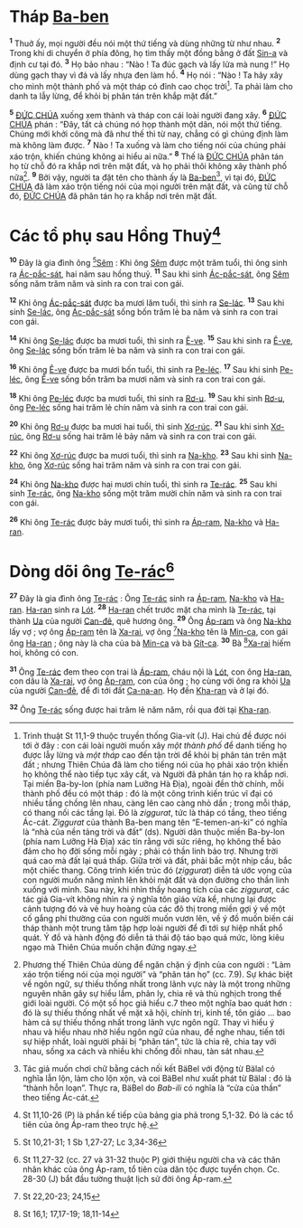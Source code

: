 # Tháp [Ba-ben]()
<sup><b>1</b></sup> Thuở ấy, mọi người đều nói một thứ tiếng và dùng những từ như nhau. <sup><b>2</b></sup> Trong khi di chuyển ở phía đông, họ tìm thấy một đồng bằng ở đất [Sin-a]() và định cư tại đó. <sup><b>3</b></sup> Họ bảo nhau : “Nào ! Ta đúc gạch và lấy lửa mà nung !” Họ dùng gạch thay vì đá và lấy nhựa đen làm hồ. <sup><b>4</b></sup> Họ nói : “Nào ! Ta hãy xây cho mình một thành phố và một tháp có đỉnh cao chọc trời[^1-935855a5-a424-42f1-bcd9-3bc4b1963321]. Ta phải làm cho danh ta lẫy lừng, để khỏi bị phân tán trên khắp mặt đất.”

<sup><b>5</b></sup> [ĐỨC CHÚA]() xuống xem thành và tháp con cái loài người đang xây. <sup><b>6</b></sup> [ĐỨC CHÚA]() phán : “Đây, tất cả chúng nó họp thành một dân, nói một thứ tiếng. Chúng mới khởi công mà đã như thế thì từ nay, chẳng có gì chúng định làm mà không làm được. <sup><b>7</b></sup> Nào ! Ta xuống và làm cho tiếng nói của chúng phải xáo trộn, khiến chúng không ai hiểu ai nữa.” <sup><b>8</b></sup> Thế là [ĐỨC CHÚA]() phân tán họ từ chỗ đó ra khắp nơi trên mặt đất, và họ phải thôi không xây thành phố nữa[^2-935855a5-a424-42f1-bcd9-3bc4b1963321]. <sup><b>9</b></sup> Bởi vậy, người ta đặt tên cho thành ấy là [Ba-ben]()[^3-935855a5-a424-42f1-bcd9-3bc4b1963321], vì tại đó, [ĐỨC CHÚA]() đã làm xáo trộn tiếng nói của mọi người trên mặt đất, và cũng từ chỗ đó, [ĐỨC CHÚA]() đã phân tán họ ra khắp nơi trên mặt đất.


# Các tổ phụ sau Hồng Thuỷ[^4-935855a5-a424-42f1-bcd9-3bc4b1963321]
<sup><b>10</b></sup> Đây là gia đình ông [^1@-935855a5-a424-42f1-bcd9-3bc4b1963321][Sêm]() : Khi ông [Sêm]() được một trăm tuổi, thì ông sinh ra [Ác-pắc-sát](), hai năm sau hồng thuỷ. <sup><b>11</b></sup> Sau khi sinh [Ác-pắc-sát](), ông [Sêm]() sống năm trăm năm và sinh ra con trai con gái.

<sup><b>12</b></sup> Khi ông [Ác-pắc-sát]() được ba mươi lăm tuổi, thì sinh ra [Se-lác](). <sup><b>13</b></sup> Sau khi sinh [Se-lác](), ông [Ác-pắc-sát]() sống bốn trăm lẻ ba năm và sinh ra con trai con gái.

<sup><b>14</b></sup> Khi ông [Se-lác]() được ba mươi tuổi, thì sinh ra [Ê-ve](). <sup><b>15</b></sup> Sau khi sinh ra [Ê-ve](), ông [Se-lác]() sống bốn trăm lẻ ba năm và sinh ra con trai con gái.

<sup><b>16</b></sup> Khi ông [Ê-ve]() được ba mươi bốn tuổi, thì sinh ra [Pe-léc](). <sup><b>17</b></sup> Sau khi sinh [Pe-léc](), ông [Ê-ve]() sống bốn trăm ba mươi năm và sinh ra con trai con gái.

<sup><b>18</b></sup> Khi ông [Pe-léc]() được ba mươi tuổi, thì sinh ra [Rơ-u](). <sup><b>19</b></sup> Sau khi sinh [Rơ-u](), ông [Pe-léc]() sống hai trăm lẻ chín năm và sinh ra con trai con gái.

<sup><b>20</b></sup> Khi ông [Rơ-u]() được ba mươi hai tuổi, thì sinh [Xơ-rúc](). <sup><b>21</b></sup> Sau khi sinh [Xơ-rúc](), ông [Rơ-u]() sống hai trăm lẻ bảy năm và sinh ra con trai con gái.

<sup><b>22</b></sup> Khi ông [Xơ-rúc]() được ba mươi tuổi, thì sinh ra [Na-kho](). <sup><b>23</b></sup> Sau khi sinh [Na-kho](), ông [Xơ-rúc]() sống hai trăm năm và sinh ra con trai con gái.

<sup><b>24</b></sup> Khi ông [Na-kho]() được hai mươi chín tuổi, thì sinh ra [Te-rác](). <sup><b>25</b></sup> Sau khi sinh [Te-rác](), ông [Na-kho]() sống một trăm mười chín năm và sinh ra con trai con gái.

<sup><b>26</b></sup> Khi ông [Te-rác]() được bảy mươi tuổi, thì sinh ra [Áp-ram](), [Na-kho]() và [Ha-ran]().


# Dòng dõi ông [Te-rác]()[^5-935855a5-a424-42f1-bcd9-3bc4b1963321]
<sup><b>27</b></sup> Đây là gia đình ông [Te-rác]() : Ông [Te-rác]() sinh ra [Áp-ram](), [Na-kho]() và [Ha-ran](). [Ha-ran]() sinh ra [Lót](). <sup><b>28</b></sup> [Ha-ran]() chết trước mặt cha mình là [Te-rác](), tại thành [Ua]() của người [Can-đê](), quê hương ông. <sup><b>29</b></sup> Ông [Áp-ram]() và ông [Na-kho]() lấy vợ ; vợ ông [Áp-ram]() tên là [Xa-rai](), vợ ông [^2@-935855a5-a424-42f1-bcd9-3bc4b1963321][Na-kho]() tên là [Min-ca](), con gái ông [Ha-ran]() ; ông này là cha của bà [Min-ca]() và bà [Gít-ca](). <sup><b>30</b></sup> Bà [^3@-935855a5-a424-42f1-bcd9-3bc4b1963321][Xa-rai]() hiếm hoi, không có con.

<sup><b>31</b></sup> Ông [Te-rác]() đem theo con trai là [Áp-ram](), cháu nội là [Lót](), con ông [Ha-ran](), con dâu là [Xa-rai](), vợ ông [Áp-ram](), con của ông ; họ cùng với ông ra khỏi [Ua]() của người [Can-đê](), để đi tới đất [Ca-na-an](). Họ đến [Kha-ran]() và ở lại đó.

<sup><b>32</b></sup> Ông [Te-rác]() sống được hai trăm lẻ năm năm, rồi qua đời tại [Kha-ran]().

[^1-935855a5-a424-42f1-bcd9-3bc4b1963321]: Trình thuật St 11,1-9 thuộc truyền thống Gia-vít (J). Hai chủ đề được nói tới ở đây : con cái loài người muốn xây *một thành phố* để danh tiếng họ được lẫy lừng và *một tháp* cao đến tận trời để khỏi bị phân tán trên mặt đất ; nhưng Thiên Chúa đã làm cho tiếng nói của họ phải xáo trộn khiến họ không thể nào tiếp tục xây cất, và Người đã phân tán họ ra khắp nơi. Tại miền Ba-by-lon (phía nam Lưỡng Hà Địa), ngoài đền thờ chính, mỗi thành phố đều có một tháp : đó là một công trình kiến trúc vĩ đại có nhiều tầng chồng lên nhau, càng lên cao càng nhỏ dần ; trong mỗi tháp, có thang nối các tầng lại. Đó là *ziggurat*, tức là tháp có tầng, theo tiếng Ác-cát. *Ziggurat* của thành Ba-ben mang tên “E-temen-an-ki” có nghĩa là “nhà của nền tảng trời và đất” (ds). Người dân thuộc miền Ba-by-lon (phía nam Lưỡng Hà Địa) xác tín rằng với sức riêng, họ không thể bảo đảm cho họ đời sống mỗi ngày ; phải có thần linh bảo trợ. Nhưng trời quá cao mà đất lại quá thấp. Giữa trời và đất, phải bắc một nhịp cầu, bắc một chiếc thang. Công trình kiến trúc đó (*ziggurat*) diễn tả ước vọng của con người muốn nâng mình lên khỏi mặt đất và dọn đường cho thần linh xuống với mình. Sau này, khi nhìn thấy hoang tích của các *ziggurat*, các tác giả Gia-vít không nhìn ra ý nghĩa tôn giáo vừa kể, nhưng lại được cảnh tượng đó và vẻ huy hoàng của các đô thị trong miền gợi ý về một cố gắng phi thường của con người muốn vươn lên, về ý đồ muốn biến cái tháp thành một trung tâm tập hợp loài người để đi tới sự hiệp nhất phổ quát. Ý đồ và hành động đó diễn tả thái độ táo bạo quá mức, lòng kiêu ngạo mà Thiên Chúa muốn chặn đứng ngay.
[^2-935855a5-a424-42f1-bcd9-3bc4b1963321]: Phương thế Thiên Chúa dùng để ngăn chặn ý định của con người : “Làm xáo trộn tiếng nói của mọi người” và “phân tán họ” (cc. 7.9). Sự khác biệt về ngôn ngữ, sự thiếu thống nhất trong lãnh vực này là một trong những nguyên nhân gây sự hiểu lầm, phân ly, chia rẽ và thù nghịch trong thế giới loài người. Có một số học giả hiểu c.7 theo một nghĩa bao quát hơn : đó là sự thiếu thống nhất về mặt xã hội, chính trị, kinh tế, tôn giáo ... bao hàm cả sự thiếu thống nhất trong lãnh vực ngôn ngữ. Thay vì hiểu ý nhau và hiểu nhau nhờ hiểu ngôn ngữ của nhau, để nghe nhau, tiến tới sự hiệp nhất, loài người phải bị “phân tán”, tức là chia rẽ, chia tay với nhau, sống xa cách và nhiều khi chống đối nhau, tàn sát nhau.
[^3-935855a5-a424-42f1-bcd9-3bc4b1963321]: Tác giả muốn chơi chữ bằng cách nối kết BäBel với động từ Bälal có nghĩa lẫn lộn, làm cho lộn xộn, và coi BäBel như xuất phát từ Bälal : đó là “thành hỗn loạn”. Thực ra, BäBel do *Bab-ili* có nghĩa là “cửa của thần” theo tiếng Ác-cát.
[^4-935855a5-a424-42f1-bcd9-3bc4b1963321]: St 11,10-26 (P) là phần kế tiếp của bảng gia phả trong 5,1-32. Đó là các tổ tiên của ông Áp-ram theo trực hệ.
[^5-935855a5-a424-42f1-bcd9-3bc4b1963321]: St 11,27-32 (cc. 27 và 31-32 thuộc P) giới thiệu người cha và các thân nhân khác của ông Áp-ram, tổ tiên của dân tộc được tuyển chọn. Cc. 28-30 (J) bắt đầu tường thuật lịch sử đời ông Áp-ram.
[^1@-935855a5-a424-42f1-bcd9-3bc4b1963321]: St 10,21-31; 1 Sb 1,27-27; Lc 3,34-36
[^2@-935855a5-a424-42f1-bcd9-3bc4b1963321]: St 22,20-23; 24,15
[^3@-935855a5-a424-42f1-bcd9-3bc4b1963321]: St 16,1; 17,17-19; 18,11-14